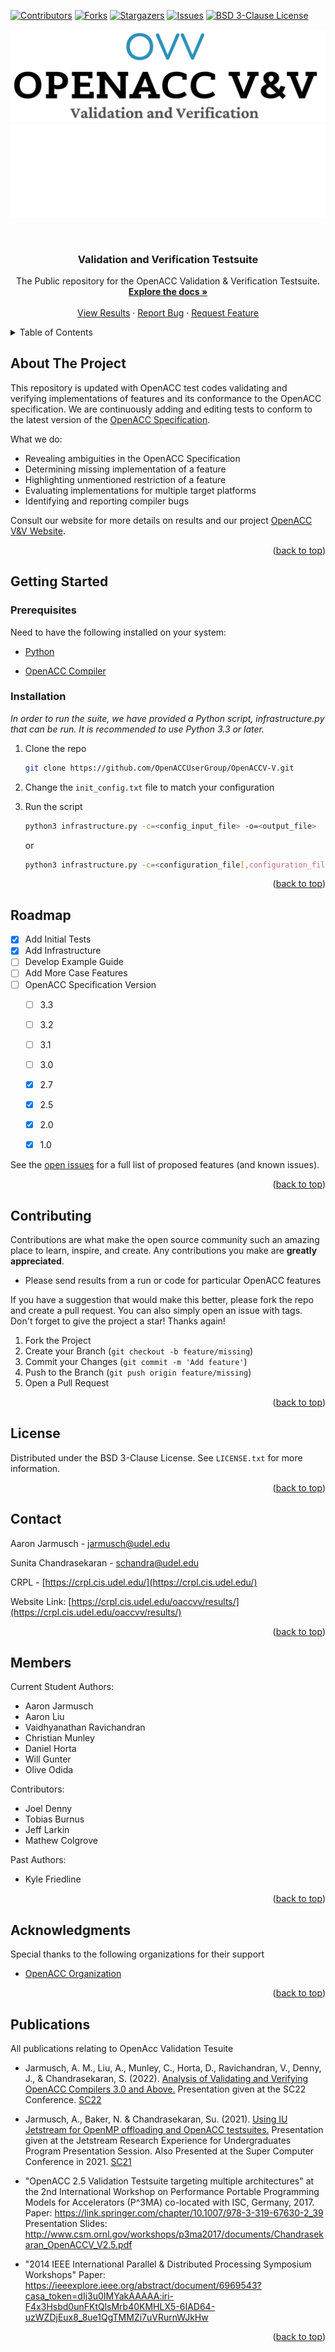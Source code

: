 <a name="readme-top"></a>

[![Contributors][contributors-shield]][contributors-url]
[![Forks][forks-shield]][forks-url]
[![Stargazers][stars-shield]][stars-url]
[![Issues][issues-shield]][issues-url]
[![BSD 3-Clause License][license-shield]][license-url]

![Logo](images/OpenACCVVdarknew.png#gh-light-mode-only)
![Logo](images/OpenACCVVwhitenew.png#gh-dark-mode-only)


<!-- PROJECT LOGO -->
<br />
<div align="center" allowed_elements>

  <h3 align="center">Validation and Verification Testsuite</h3>

  <p align="center">
    The Public repository for the OpenACC Validation & Verification Testsuite.
    <br />
    <a href="https://github.com/OpenACC/validation-suite/tree/master"><strong>Explore the docs »</strong></a>
    <br />
    <br />
    <a href="https://crpl.cis.udel.edu/oaccvv/results/">View Results</a>
    ·
    <a href="https://github.com/OpenACC/validation-suite/tree/master/issues">Report Bug</a>
    ·
    <a href="https://github.com/OpenACC/validation-suite/tree/master/issues">Request Feature</a>
  </p>
</div>



<!-- TABLE OF CONTENTS -->
<details>
  <summary>Table of Contents</summary>
  <ol>
    <li>
      <a href="#about-the-project">About The Project</a>
    </li>
    <li>
      <a href="#getting-started">Getting Started</a>
      <ul>
        <li><a href="#prerequisites">Prerequisites</a></li>
        <li><a href="#installation">Installation</a></li>
      </ul>
    </li>
    <li><a href="#roadmap">Roadmap</a></li>
    <li><a href="#contributing">Contributing</a></li>
    <li><a href="#license">License</a></li>
    <li><a href="#contact">Contact</a></li>
    <li><a href="#members">Members</a></li>
    <li><a href="#acknowledgments">Acknowledgments</a></li>
    <li><a href="#publications">Publications</a></li>
  </ol>
</details>



<!-- ABOUT THE PROJECT -->
## About The Project

This repository is updated with OpenACC test codes validating and verifying implementations of features and its conformance to the OpenACC specification. We are continuously adding and editing tests to conform to the latest version of the [OpenACC Specification](https://www.openacc.org/specification). 


What we do:
* Revealing ambiguities in the OpenACC Specification 
* Determining missing implementation of a feature
* Highlighting unmentioned restriction of a feature
* Evaluating implementations for multiple target platforms
* Identifying and reporting compiler bugs


Consult our website for more details on results and our project [OpenACC V&V Website](https://crpl.cis.udel.edu/oaccvv/).

<p align="right">(<a href="#readme-top">back to top</a>)</p>



<!-- GETTING STARTED -->
## Getting Started



### Prerequisites

Need to have the following installed on your system:

* [Python](https://www.python.org/)

* [OpenACC Compiler](https://www.openacc.org/tools)


### Installation

_In order to run the suite, we have provided a Python script, infrastructure.py that can be run. It is recommended to use Python 3.3 or later._

1. Clone the repo
   ```sh
   git clone https://github.com/OpenACCUserGroup/OpenACCV-V.git
   ```
3. Change the `init_config.txt` file to match your configuration

4. Run the script
   ```sh
   python3 infrastructure.py -c=<config_input_file> -o=<output_file>
   ```
   or
   ```sh
   python3 infrastructure.py -c=<configuration_file[,configuration_file2]> -o=<output_file> -in=<input_file[,input_file2]>  verbose -system=<system_name> -env=<environment_output>
    ```


<p align="right">(<a href="#readme-top">back to top</a>)</p>


<!-- ROADMAP -->
## Roadmap

- [x] Add Initial Tests
- [x] Add Infrastructure
- [ ] Develop Example Guide
- [ ] Add More Case Features
- [ ] OpenACC Specification Version
    - [ ] 3.3
    - [ ] 3.2
    - [ ] 3.1
    - [ ] 3.0
    - [X] 2.7
    - [X] 2.5
    - [X] 2.0
    - [X] 1.0


See the [open issues](https://github.com/OpenACCUserGroup/OpenACCV-V/issues) for a full list of proposed features (and known issues).

<p align="right">(<a href="#readme-top">back to top</a>)</p>



<!-- CONTRIBUTING -->
## Contributing

Contributions are what make the open source community such an amazing place to learn, inspire, and create. Any contributions you make are **greatly appreciated**.

* Please send results from a run or code for particular OpenACC features

If you have a suggestion that would make this better, please fork the repo and create a pull request. You can also simply open an issue with tags.
Don't forget to give the project a star! Thanks again!

1. Fork the Project
2. Create your Branch (`git checkout -b feature/missing`)
3. Commit your Changes (`git commit -m 'Add feature'`)
4. Push to the Branch (`git push origin feature/missing`)
5. Open a Pull Request

<p align="right">(<a href="#readme-top">back to top</a>)</p>



<!-- LICENSE -->
## License

Distributed under the BSD 3-Clause License. See `LICENSE.txt` for more information.

<p align="right">(<a href="#readme-top">back to top</a>)</p>



<!-- CONTACT -->
## Contact

Aaron Jarmusch - jarmusch@udel.edu 

Sunita Chandrasekaran - schandra@udel.edu

CRPL - [https://crpl.cis.udel.edu/](https://crpl.cis.udel.edu/)

Website Link: [https://crpl.cis.udel.edu/oaccvv/results/](https://crpl.cis.udel.edu/oaccvv/results/)


<p align="right">(<a href="#readme-top">back to top</a>)</p>

## Members

Current Student Authors:
* Aaron Jarmusch
* Aaron Liu
* Vaidhyanathan Ravichandran
* Christian Munley
* Daniel Horta
* Will Gunter
* Olive Odida

Contributors:
* Joel Denny
* Tobias Burnus
* Jeff Larkin
* Mathew Colgrove

Past Authors:
* Kyle Friedline

<p align="right">(<a href="#readme-top">back to top</a>)</p>



<!-- ACKNOWLEDGMENTS -->
## Acknowledgments

Special thanks to the following organizations for their support

* [OpenACC Organization](https://www.openacc.org/)

<p align="right">(<a href="#readme-top">back to top</a>)</p>

<!-- PUBLICATIONS -->
## Publications

All publications relating to OpenAcc Validation Tesuite

* Jarmusch, A. M., Liu, A., Munley, C., Horta, D., Ravichandran, V., Denny, J., & Chandrasekaran, S. (2022). [Analysis of Validating and Verifying OpenACC Compilers 3.0 and Above.](https://arxiv.org/abs/2208.13071) Presentation given at the SC22 Conference. [SC22](https://sc22.supercomputing.org/)

* Jarmusch, A., Baker, N. & Chandrasekaran, Su. (2021). [Using IU Jetstream for OpenMP offloading and OpenACC testsuites.](content/About/Publications/_index.files/SC@!_Submission.pdf) Presentation given at the Jetstream Research Experience for Undergraduates Program Presentation Session. Also Presented at the Super Computer Conference in 2021. [SC21](https://sc21.supercomputing.org/presentation/?id=spostu106&sess=sess243)

* "OpenACC 2.5 Validation Testsuite targeting multiple architectures" at the 2nd International Workshop on Performance Portable Programming Models for Accelerators (P^3MA) co-located with ISC, Germany, 2017.  Paper: https://link.springer.com/chapter/10.1007/978-3-319-67630-2_39 Presentation Slides: http://www.csm.ornl.gov/workshops/p3ma2017/documents/Chandrasekaran_OpenACCV_V2.5.pdf

* "2014 IEEE International Parallel & Distributed Processing Symposium Workshops"
Paper: https://ieeexplore.ieee.org/abstract/document/6969543?casa_token=dIj3u0IMYakAAAAA:iri-F4x3Hsbd0unFKtQlsMrb40KMHLX5-6IAD64-uzWZDjEux8_8ue1QgTMMZi7uVRurnWJkHw

<p align="right">(<a href="#readme-top">back to top</a>)</p>




<!-- MARKDOWN LINKS & IMAGES -->
<!-- https://www.markdownguide.org/basic-syntax/#reference-style-links -->
[contributors-shield]: https://img.shields.io/github/contributors/OpenACCUserGroup/OpenACCV-V?style=for-the-badge
[contributors-url]: https://github.com/OpenACCUserGroup/OpenACCV-V/graphs/contributors
[forks-shield]: https://img.shields.io/github/forks/OpenACCUserGroup/OpenACCV-V.svg?style=for-the-badge
[forks-url]: https://github.com/OpenACCUserGroup/OpenACCV-V/network/members
[stars-shield]: https://img.shields.io/github/stars/OpenACCUserGroup/OpenACCV-V.svg?style=for-the-badge
[stars-url]: https://github.com/OpenACCUserGroup/OpenACCV-V/stargazers
[issues-shield]: https://img.shields.io/github/issues/OpenACCUserGroup/OpenACCV-V.svg?style=for-the-badge
[issues-url]: https://github.com/OpenACCUserGroup/OpenACCV-V/issues
[license-shield]: https://img.shields.io/github/license/OpenACCUserGroup/OpenACCV-V.svg?style=for-the-badge
[license-url]: https://github.com/OpenACCUserGroup/OpenACCV-V/blob/master/LICENSE
